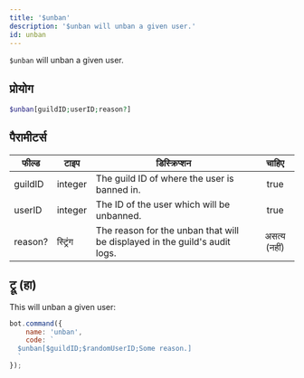 ```yaml
---
title: '$unban'
description: '$unban will unban a given user.'
id: unban
---
```


`$unban` will unban a given user.

## प्रोयोग

```php
$unban[guildID;userID;reason?]
```

## पैरामीटर्स

| फील्ड   | टाइप     | डिस्क्रिप्शन                                                               |    चाहिए     |
| ------- | -------- | -------------------------------------------------------------------------- |:------------:|
| guildID | integer  | The guild ID of where the user is banned in.                               |     true     |
| userID  | integer  | The ID of the user which will be unbanned.                                 |     true     |
| reason? | स्ट्रिंग | The reason for the unban that will be displayed in the guild's audit logs. | असत्य (नहीं) |

## ट्रू (हा)

This will unban a given user:

```javascript
bot.command({
    name: 'unban',
    code: `
  $unban[$guildID;$randomUserID;Some reason.]
  `
});
```